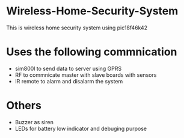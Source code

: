 # Wireless-Home-Security-System
This is wireless home security system using pic18f46k42

# Uses the following commnication
- sim800l to send data to server using GPRS
- RF to commnicate master with slave boards with sensors
- IR remote to alarm and disalarm the system

# Others 
- Buzzer as siren
- LEDs for battery low indicator and debuging purpose



